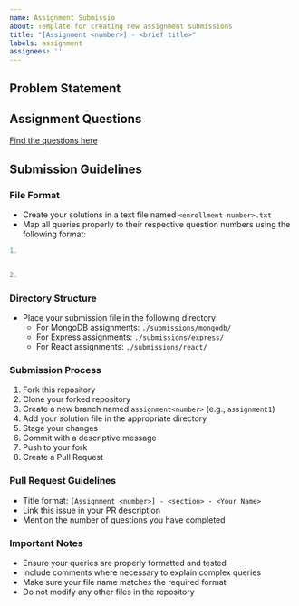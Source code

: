 ```yaml
---
name: Assignment Submissio
about: Template for creating new assignment submissions
title: "[Assignment <number>] - <brief title>"
labels: assignment
assignees: ''
---
```


## Problem Statement
<!-- Brief description of the assignment -->

## Assignment Questions
<!-- Link to the assignment questions or paste them here -->
[Find the questions here](<link_to_questions>)

## Submission Guidelines

### File Format
* Create your solutions in a text file named `<enrollment-number>.txt`
* Map all queries properly to their respective question numbers using the following format:

```sql
1.


2.

```

### Directory Structure
* Place your submission file in the following directory:
  * For MongoDB assignments: `./submissions/mongodb/`
  * For Express assignments: `./submissions/express/`
  * For React assignments: `./submissions/react/`

### Submission Process
1. Fork this repository
2. Clone your forked repository
3. Create a new branch named `assignment<number>` (e.g., `assignment1`)
4. Add your solution file in the appropriate directory
5. Stage your changes
6. Commit with a descriptive message
7. Push to your fork
8. Create a Pull Request

### Pull Request Guidelines
* Title format: `[Assignment <number>] - <section> - <Your Name>`
* Link this issue in your PR description
* Mention the number of questions you have completed

### Important Notes
* Ensure your queries are properly formatted and tested
* Include comments where necessary to explain complex queries
* Make sure your file name matches the required format
* Do not modify any other files in the repository
